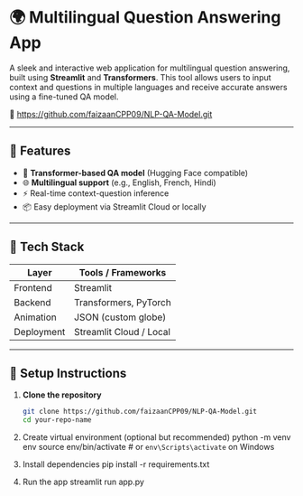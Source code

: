 # 🌍 Multilingual Question Answering App

A sleek and interactive web application for multilingual question answering, built using **Streamlit** and **Transformers**. This tool allows users to input context and questions in multiple languages and receive accurate answers using a fine-tuned QA model.

🔗 https://github.com/faizaanCPP09/NLP-QA-Model.git

---

## 🚀 Features

- 🧠 **Transformer-based QA model** (Hugging Face compatible)
- 🌐 **Multilingual support** (e.g., English, French, Hindi)
- ⚡ Real-time context-question inference
- 📦 Easy deployment via Streamlit Cloud or locally

---

## 🧩 Tech Stack

| Layer        | Tools / Frameworks        |
|--------------|---------------------------|
| Frontend     | Streamlit                 |
| Backend      | Transformers, PyTorch     |
| Animation    | JSON (custom globe)       |
| Deployment   | Streamlit Cloud / Local   |

---

## 🔧 Setup Instructions

1. **Clone the repository**
   ```bash
   git clone https://github.com/faizaanCPP09/NLP-QA-Model.git
   cd your-repo-name

2. Create virtual environment (optional but recommended)
   python -m venv env
   source env/bin/activate  # or `env\Scripts\activate` on Windows

3. Install dependencies
   pip install -r requirements.txt

4. Run the app
   streamlit run app.py